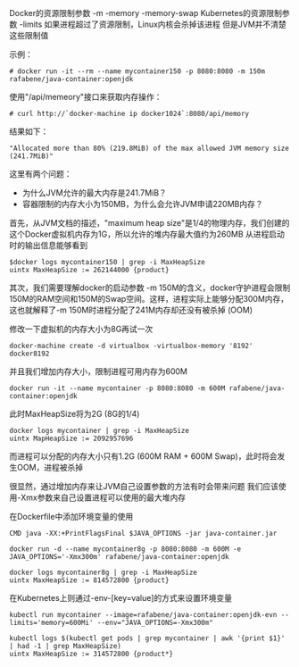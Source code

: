 Docker的资源限制参数 -m -memory -memory-swap
Kubernetes的资源限制参数 -limits
如果进程超过了资源限制，Linux内核会杀掉该进程
但是JVM并不清楚这些限制值

示例：
```
# docker run -it --rm --name mycontainer150 -p 8080:8080 -m 150m rafabene/java-container:openjdk
```

使用"/api/memeory"接口来获取内存操作：
```
# curl http://`docker-machine ip docker1024`:8080/api/memory
```

结果如下：
```
"Allocated more than 80% (219.8MiB) of the max allowed JVM memory size (241.7MiB)"
```

这里有两个问题：
- 为什么JVM允许的最大内存是241.7MiB？
- 容器限制的内存大小为150MB，为什么会允许JVM申请220MB内存？

首先，从JVM文档的描述，"maximum heap size"是1/4的物理内存，我们创建的这个Docker虚拟机内存为1G，所以允许的堆内存最大值约为260MB
从进程启动时的输出信息能够看到
```
$docker logs mycontainer150 | grep -i MaxHeapSize
uintx MaxHeapSize := 262144000 {product}
```

其次，我们需要理解docker的启动参数 -m 150M的含义，docker守护进程会限制150M的RAM空间和150M的Swap空间。这样，进程实际上能够分配300M内存，这也就解释了-m 150M时进程分配了241M内存却还没有被杀掉 (OOM)

修改一下虚拟机的内存大小为8G再试一次
```
docker-machine create -d virtualbox -virtualbox-memory '8192' docker8192
```

并且我们增加内存大小，限制进程可用内存为600M
```
docker run -it --name mycontainer -p 8080:8080 -m 600M rafabene/java-container:openjdk
```

此时MaxHeapSize将为2G (8G的1/4)
```
docker logs mycontainer | grep -i MaxHeapSize
uintx MapHeapSize := 2092957696
```

而进程可以分配的内存大小只有1.2G (600M RAM + 600M Swap)，此时将会发生OOM，进程被杀掉

很显然，通过增加内存来让JVM自己设置参数的方法有时会带来问题
我们应该使用-Xmx参数来自己设置进程可以使用的最大堆内存

在Dockerfile中添加环境变量的使用
```
CMD java -XX:+PrintFlagsFinal $JAVA_OPTIONS -jar java-container.jar
```

```
docker run -d --name mycontainer8g -p 8080:8080 -m 600M -e JAVA_OPTIONS='-Xmx300m' rafabene/java-container:openjdk

docker logs mycontainer8g | grep -i MaxHeapSize
uintx MaxHeapSize := 814572800 {product}
```

在Kubernetes上则通过-env-[key=value]的方式来设置环境变量
```
kubectl run mycontainer --image=rafabene/java-container:openjdk-evn --limits='memory=600Mi' --env="JAVA_OPTIONS=-Xmx300m"

kubectl logs $(kubectl get pods | grep mycontainer | awk '{print $1}' | had -1 | grep MaxHeapSize)
uintx MaxHeapSize := 314572800 {product*}
```